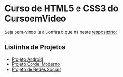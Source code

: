 # Curso de HTML5 e CSS3 do CursoemVideo
<p>Seja bem-vindo (a)! Confira o que há neste <a href="https://abraao-reyys.github.io/html-css/" target="self">respositório</a>:</p>
<h2>Listinha de Projetos</h2>
<ul>
 <li><a href="desafios/d010-orientado/android.html" target="_self">Projeto Android</a></li>
 <li><a href="desafios/d012/index.html" target="_self">Projeto Cordel Moderno</a></li>
 <li><a href="https://abraao-reyys.github.io/projeto-social-media/">Projeto de Redes Sociais</a></li>
</ul>
